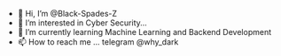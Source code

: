 - 👋 Hi, I’m @Black-Spades-Z
- 👀 I’m interested in Cyber Security...
- 🌱 I’m currently learning Machine Learning and Backend Development
- 📫 How to reach me ... telegram @why_dark 
